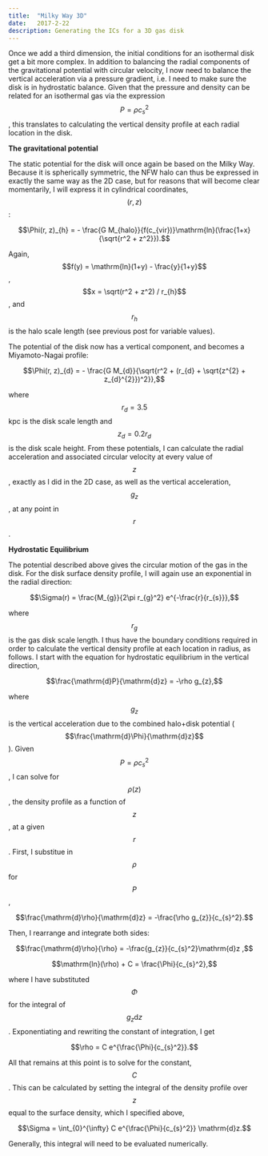 ```yaml
---
title:  "Milky Way 3D"
date:   2017-2-22
description: Generating the ICs for a 3D gas disk 
---
```


Once we add a third dimension, the initial conditions for an isothermal disk get a bit more complex.
In addition to balancing the radial components of the gravitational potential with circular velocity, 
I now need to balance the vertical acceleration via a pressure gradient, i.e. I need to make sure the 
disk is in hydrostatic balance. Given that the pressure and density can be related for an isothermal 
gas via the expression $$P = \rho c_{s}^{2}$$, this translates to calculating the vertical density profile 
at each radial location in the disk.

**The gravitational potential**

The static potential for the disk will once again be based on the Milky Way. Because it is spherically 
symmetric, the NFW halo can thus be expressed in exactly the same way as the 2D case, but for reasons that 
will become clear momentarily, I will express it in cylindrical coordinates, $$(r, z)$$:

$$\Phi(r, z)_{h} = - \frac{G M_{halo}}{f(c_{vir})}\mathrm{ln}(\frac{1+x}{\sqrt{r^2 + z^2}}).$$

Again, $$f(y) = \mathrm{ln}(1+y) - \frac{y}{1+y}$$, $$x = \sqrt(r^2 + z^2) / r_{h}$$, and  $$r{_h}$$ is the halo scale 
length (see previous post for variable values).

The potential of the disk now has a vertical component, and becomes a Miyamoto-Nagai profile:

$$\Phi(r, z)_{d} = - \frac{G M_{d}}{\sqrt{r^2 + (r_{d} + \sqrt{z^{2} + z_{d}^{2}})^2}},$$

where $$r_{d} = 3.5$$ kpc is the disk scale length and $$z_{d} = 0.2 r_{d}$$ is the disk scale height. From
these potentials, I can calculate the radial acceleration and associated circular velocity at every value 
of $$z$$, exactly as I did in the 2D case, as well as the vertical acceleration, $$g_{z}$$, at any 
point in $$r$$.


**Hydrostatic Equilibrium**

The potential described above gives the circular motion of the gas in the disk. For the 
disk surface density profile, I will again use an exponential in the radial direction:

$$\Sigma(r) = \frac{M_{g}}{2\pi r_{g}^2} e^{-\frac{r}{r_{s}}},$$

where $$r_{g}$$ is the gas disk scale length. I thus have the boundary conditions required in order to 
calculate the vertical density profile at each location in radius, as follows. I start with the equation 
for hydrostatic equilibrium in the vertical direction,

$$\frac{\mathrm{d}P}{\mathrm{d}z} = -\rho g_{z},$$

where $$g_{z}$$ is the vertical acceleration due to the combined halo+disk potential 
($$\frac{\mathrm{d}\Phi}{\mathrm{d}z}$$). Given $$P = \rho c_{s}^{2}$$, I can solve 
for $$\rho(z)$$, the density profile as a function of $$z$$, at a given $$r$$. First, 
I substitue in $$\rho$$ for $$P$$,

$$\frac{\mathrm{d}\rho}{\mathrm{d}z} = -\frac{\rho g_{z}}{c_{s}^2}.$$

Then, I rearrange and integrate both sides:

$$\frac{\mathrm{d}\rho}{\rho} = -\frac{g_{z}}{c_{s}^2}\mathrm{d}z ,$$

$$\mathrm{ln}(\rho) + C = \frac{\Phi}{c_{s}^2},$$

where I have substituted $$\Phi$$ for the integral of $$g_{z}\mathrm{d}z$$. Exponentiating and 
rewriting the constant of integration, I get

$$\rho = C e^{\frac{\Phi}{c_{s}^2}}.$$

All that remains at this point is to solve for the constant, $$C$$. This can be calculated by setting the integral 
of the density profile over $$z$$ equal to the surface density, which I specified above,

$$\Sigma = \int_{0}^{\infty} C e^{\frac{\Phi}{c_{s}^2}} \mathrm{d}z.$$

Generally, this integral will need to be evaluated numerically.
